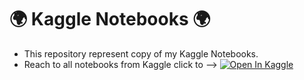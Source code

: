 # 🌍 Kaggle Notebooks 🌍
- This repository represent copy of my Kaggle Notebooks.
- Reach to all notebooks from Kaggle click to --> [![Open In Kaggle](https://www.vectorlogo.zone/logos/kaggle/kaggle-ar21.svg)](https://www.kaggle.com/zephyrus1/code)
